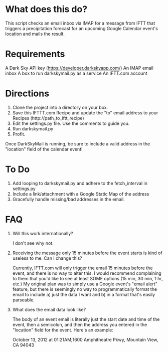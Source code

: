 What does this do?
===========

This script checks an email inbox via IMAP for a message from IFTT that triggers a precipitation forecast for an upcoming Google Calendar event's location and mails the result.



Requirements
============

A Dark Sky API key (https://developer.darkskyapp.com/)
An IMAP email inbox
A box to run darkskymail.py as a service
An IFTT.com account



Directions
==========

1.  Clone the project into a directory on your box.
2.  Save this IFTTT.com Recipe and update the "to" email address to your Recipes (http://path_to_iftt_recipe)
3.  Edit the settings.py file. Use the comments to guide you.
4.  Run darkskymail.py
5.  Profit.

Once DarkSkyMail is running, be sure to include a valid address in the "location" field of the calendar event!


To Do
=====

1.  Add looping to darkskymail.py and adhere to the fetch_interval in settings.py
2.  Include a link/attachment with a Google Static Map of the address
3.  Gracefully handle missing/bad addresses in the email.



FAQ
===

1.  Will this work internationally?

	I don't see why not.

2.  Receiving the message only 15 minutes before the event starts is kind of useless to me.  Can I change this?
	
	Currently, IFTT.com will only trigger the email 15 minutes before the event, and there is no way to alter this.  I would recommend complaining to them that you'd like to see at least SOME options (15 min, 30 min, 1 hr, etc.)  My original plan was to simply use a Google event's "email alert" feature, but there is seemingly no way to programmatically format the email to include a) just the data I want and b) in a format that's easily parseable.

3.  What does the email data look like?
	
	The body of an event email is literally just the start date and time of the event, then a semicolon, and then the address you entered in the "location" field for the event. Here's an example:

	October 13, 2012 at 01:21AM;1600 Amphitheatre Pkwy, Mountain View, CA 94043